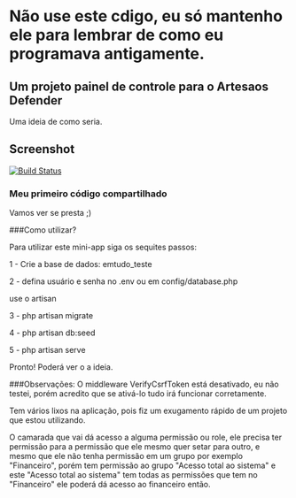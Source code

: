 # Não use este cdigo, eu só mantenho ele para lembrar de como eu programava antigamente.

## Um projeto painel de controle para o Artesaos Defender

Uma ideia de como seria.

## Screenshot

[![Build Status](https://github.com/emtudo/lab-painel-defender/blob/master/screenshot.png)](https://github.com/emtudo/lab-painel-defender/blob/master/screenshot.png)

### Meu primeiro código compartilhado

Vamos ver se presta ;)

###Como utilizar?

Para utilizar este mini-app siga os sequites passos:

1 - Crie a base de dados: emtudo_teste

2 - defina usuário e senha no .env ou em config/database.php

use o artisan

3 - php artisan migrate

4 - php artisan db:seed

5 - php artisan serve

Pronto! Poderá ver o a ideia.

###Observações:
O middleware VerifyCsrfToken está desativado, eu não testei, porém acredito que se ativá-lo tudo irá funcionar corretamente.

Tem vários lixos na aplicação, pois fiz um exugamento rápido de um projeto que estou utilizando.

O camarada que vai dá acesso a alguma permissão ou role, ele precisa ter permissão para a permissão que ele mesmo quer setar para outro, e mesmo que ele não tenha permissão em um grupo por exemplo "Financeiro", porém tem permissão ao grupo "Acesso total  ao sistema" e este "Acesso total ao sistema"  tem todas as permissões que tem no "Financeiro" ele poderá dá acesso ao financeiro então.

